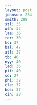 ```yaml
---
layout: post
johnson: 284
smith: 288
stl: 35
wsh: 33
laa: 36
tor: 30
kc: 37
bal: 47
atl: 37
tb: 40
nyy: 40
lad: 36
pit: 40
sd: 27
phi: 32
cle: 37
bos: 37
cin: 28
---
```

